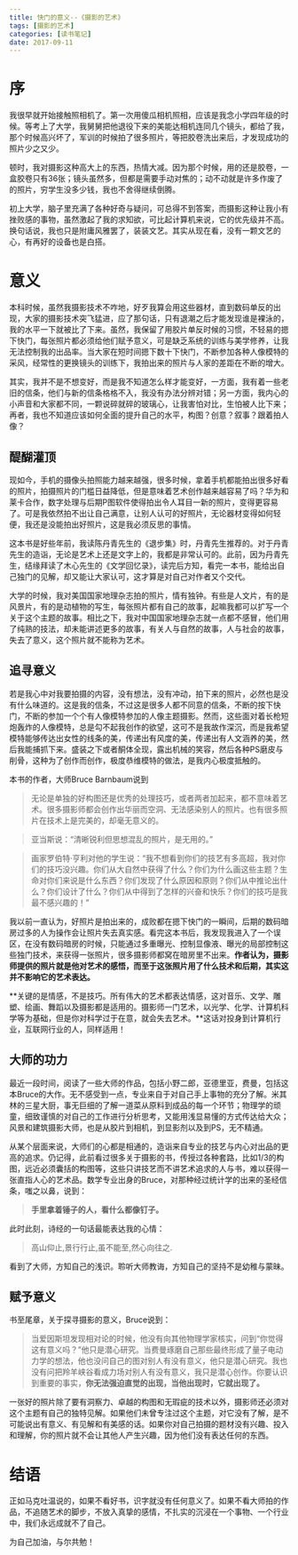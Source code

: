 ```yaml
---
title: 快门的意义--《摄影的艺术》
tags: [摄影的艺术]
categories: [读书笔记]
date: 2017-09-11
---
```


# 序

我很早就开始接触照相机了。第一次用傻瓜相机照相，应该是我念小学四年级的时候。等考上了大学，我舅舅把他退役下来的美能达相机连同几个镜头，都给了我，那个时候高兴坏了，军训的时候拍了很多照片，等把胶卷洗出来后，才发现成功的照片少之又少。

顿时，我对摄影这种高大上的东西，热情大减。因为那个时候，用的还是胶卷，一盒胶卷只有36张；镜头虽然多，但都是需要手动对焦的；动不动就是许多作废了的照片，穷学生没多少钱，我也不舍得继续倒腾。

初上大学，脑子里充满了各种好奇与疑问，可总得不到答案，而摄影这种让我小有挫败感的事物，虽然激起了我的求知欲，可比起计算机来说，它的优先级并不高。换句话说，我也只是附庸风雅罢了，装装文艺。其实从现在看，没有一颗文艺的心，有再好的设备也是白搭。
<!-- more -->

# 意义

本科时候，虽然我摄影技术不咋地，好歹我算会用这些器材，直到数码单反的出现，大家的摄影技术突飞猛进，应了那句话，只有退潮之后才能发现谁是裸泳的，我的水平一下就被比了下来。虽然，我保留了用胶片单反时候的习惯，不轻易的摁下快门，每张照片都必须给他们赋予意义，可是缺乏系统的训练与美学修养，让我无法控制我的出品率。当大家在短时间摁下数十下快门，不断参加各种人像模特的采风，经常性的更换镜头的训练下，我拍出来的照片与人家的差距在不断的增大。

其实，我并不是不想变好，而是我不知道怎么样才能变好，一方面，我有着一些老旧的信条，他们与新的信条格格不入，我没有办法分辨对错；另一方面，我内心的小声音和大家都不同，一颗说碎就碎的玻璃心，让我害怕对比，生怕被人比下来；再者，我也不知道应该如何全面的提升自己的水平，构图？创意？叙事？跟着拍人像？

## 醍醐灌顶

现如今，手机的摄像头拍照能力越来越强，很多时候，拿着手机都能拍出很多好看的照片，拍摄照片的门槛日益降低，但是意味着艺术创作越来越容易了吗？华为和莱卡合作，数字处理与后期P图软件使得拍出令人耳目一新的照片，变得更容易了。可是我依然拍不出让自己满意，让别人认可的好照片，无论器材变得如何轻便，我还是没能拍出好照片，这是我必须反思的事情。

这本书是好些年前，我读陈丹青先生的《退步集》时，丹青先生推荐的。对于丹青先生的造诣，无论是艺术上还是文字上的，我都是非常认可的。此前，因为丹青先生，结缘拜读了木心先生的《文学回忆录》，读完后方知，看完一本书，能给出自己独门的见解，却又能让大家认可，这才算是对自己对作者又个交代。

大学的时候，我对美国国家地理杂志拍的照片，情有独钟。有些是人文片，有的是风景片，有的是动植物的写生，每张照片都有自己的故事，起嘛我都可以扩写一个关于这个主题的故事。相比之下，我对中国国家地理杂志就一点都不感冒，他们用了纯熟的技法，却未能讲述更多的故事，有关人与自然的故事，人与社会的故事，失去了意义，这个照片就不能称为艺术。

## 追寻意义
若是我心中对我要拍摄的内容，没有想法，没有冲动，拍下来的照片，必然也是没有什么味道的。这是我的信条，不过这是很多人都不同意的信条，不断的按下快门，不断的参加一个个有人像模特参加的人像主题摄影。然而，这些面对着长枪短炮轰炸的人像模特，总是勾不起我创作的欲望，这可不是我故作深沉，而是我希望模特能够传达出女性的线条的美，传递出有风度的美，传递出有人文涵养的美，然后我能捕抓下来。盛装之下或者酮体全现，露出机械的笑容，然后各种PS磨皮与削骨，这种为了创作而创作，极度恭维模特的做法，是我内心极度抵触的。

本书的作者，大师Bruce Barnbaum说到
> 无论是单独的好构图还是优秀的处理技巧，或者两者加起来，都不意味着艺术。很多摄影师都会创作出华丽而空洞、无法感染别人的照片。也有很多照片在技术上是完美的，却毫无意义的。

> 亚当斯说：“清晰锐利但思想混乱的照片，是无用的。”

> 画家罗伯特·亨利对他的学生说：“我不想看到你们的技艺有多高超，我对你们的技巧没兴趣。你们从大自然中获得了什么？你们为什么画这些主题？生命对你们来说是什么东西？你们发现了什么原因和原则？你们从中推论出什么？你们设计了什么？你们从中得到了怎样的兴奋和快乐？你们的技巧是我最不感兴趣的！”

我以前一直认为，好照片是拍出来的，成败都在摁下快门的一瞬间，后期的数码暗房过多的人为操作会让照片失去真实感。看完这本书后，我发现我进入了一个误区，在没有数码暗房的时候，只能通过多重曝光、控制显像液、曝光的局部控制这些独门技术，来获得一张照片，很多摄影师都窝在暗房里不出来。**作者认为，摄影师提供的照片就是他对艺术的感悟，而至于这张照片用了什么技术和后期，其实这并不影响它的艺术表达。**

**关键的是情感，不是技巧。所有伟大的艺术都表达情感，这对音乐、文学、雕塑、绘画、舞蹈以及摄影都是适用的。摄影师一门艺术，以光学、化学、计算机科学等为基础，但是你对科学过于在意，就会失去艺术。**这话对投身到计算机行业，互联网行业的人，同样适用！

## 大师的功力
最近一段时间，阅读了一些大师的作品，包括小野二郎，亚德里亚，费曼，包括这本Bruce的大作。无不感受到一点，专业来自于对自己手上事物的充分了解。米其林的三星大厨，事无巨细的了解一道菜从原料到成品的每一个环节；物理学的顽童，细致谨慎的对自己的工作进行分析思考，又能用浅显易懂的方式传达给大众；风景和建筑摄影大师，也是从胶片到相机，到显影剂以及到PS，无不精通。

从某个层面来说，大师们的心都是相通的，造诣来自专业的技艺与内心对出品的更高的追求。仍记得，此前看过很多关于摄影的书，传授过各种套路，比如1/3的构图，远近必须囊括的构图等，这些只讲技艺而不讲艺术追求的人与书，难以获得一张直指人心的艺术品。数学专业出身的Bruce，对那种经过统计学的出来的圣经信条，嗤之以鼻，说到：
> **手里拿着锤子的人，看什么都像钉子。**

此时此刻，诗经的一句话最能表达我的心情：
> 高山仰止,景行行止,虽不能至,然心向往之.

看到了大师，方知自己的浅识。聆听大师教诲，方知自己的坚持不是幼稚与蒙昧。

## 赋予意义
书至尾章，关于探寻摄影的意义，Bruce说到：
> 当爱因斯坦发现相对论的时候，他没有向其他物理学家核实，问到“你觉得这有意义吗？”他只是潜心研究。当费曼琢磨自己那些最终形成了量子电动力学的想法，他也没问自己的图对别人有没有意义，他只是潜心研究。我也没有问把羚羊峡谷看成力场对别人有没有意义，我只是潜心创作。你要认识到重要的事实，**你无法强迫直觉的出现，当他出现时，它就出现了。**

一张好的照片除了要有洞察力、卓越的构图和无瑕疵的技术以外，摄影师还必须对这个主题有自己的独特见解。如果他们未曾专注过这个主题，对它没有了解，是不可能说出有意义、有见解和有美感的话。如果你对自己拍摄的题材没有兴趣、投入和理解，你的照片就不会让其他人产生兴趣，因为他们没有表达任何的东西。

# 结语
正如马克吐温说的，如果不看好书，识字就没有任何意义了。如果不看大师拍的作品，不追随艺术的脚步，不放入真挚的感情，不扎实的沉浸在一个事物、一个行业中，我们永远成就不了自己。

为自己加油，与尔共勉！


